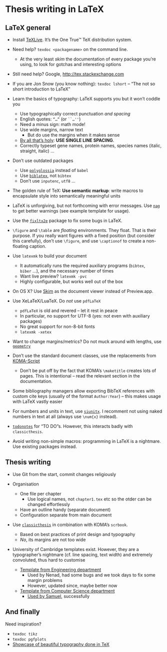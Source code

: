 Thesis writing in LaTeX
=======================

## LaTeX general

* Install [TeXLive][]. It’s the One True™ TeX distribution system.

* Need help? `texdoc <packagename>` on the command line.
    * At the very least *skim* the documentation of every package you’re using,
      to look for gotchas and interesting options

* Still need help? Google, <http://tex.stackexchange.com>

* If you are Jon Snow (you know nothing): `texdoc lshort`
  – “The not so short introduction to LaTeX”

* Learn the basics of typography: LaTeX supports you but it won’t coddle you
    * Use typographically correct punctuation *and spacing*
    * English quotes: `“…”` (or <code>\`\`…''</code>)
    * Need a minus sign: math mode!
    * Use wide margins, narrow text
        * But do use the margins when it makes sense
    *  [By all that’s holy][faq-spacing]: **USE SINGLE LINE SPACING**.
    * Correctly typeset gene names, protein names, species names (italic,
      straight, italic) …

* Don’t use outdated packages
    * Use [`polyglossia`][polyglossia] instead of `babel`
    * Use [`biblatex`][biblatex], not `bibtex`
    * Don’t use `inputenc`, `utf8` …

* The golden rule of TeX: **Use semantic markup**: write macros to encapsulate
  style into semantically meaningful units

* LaTeX is unforgiving, but not forthcoming with error messages. Use
  [`nag`][nag] to get better warnings (see example template for usage).

* Use the [`fixltx2e`][fixltx2e] package to fix some bugs in LaTeX.

* `\figure` and `\table` are *floating* environments. They float. That is their
  purpose. If you really want figures with a fixed position (but consider this
  carefully), don’t use `\figure`, and use `\captionof` to create a non-floating
  caption.

* Use `latexmk` to build your document
    * It automatically runs the required auxiliary programs (`bibtex`,
      `biber` …), and the necessary number of times
    * Want live preview? `latexmk -pvc`
    * Highly configurable, but works well out of the box

* On OS X? Use [Skim][] as the document viewer instead of Preview.app.

* Use XeLaTeX/LuaTeX. Do *not* use `pdfLaTeX`
    * `pdfLaTeX` is old and revered – let it rest in peace
    * In particular, no support for UTF-8 (yes: not even with auxiliary
      packages)
    * No great support for non-8-bit fonts
    * `latexmk -xetex`

* Want to change margins/metrics? Do not muck around with lengths, use
  [`geometry`][geometry]

* Don’t use the standard document classes, use the replacements from
  [KOMA-Script][KOMA]
  * Don’t be put off by the fact that KOMA’s `\maketitle` creates lots of pages.
    This is intentional – read the relevant section in the documentation.

* Some bibliography managers allow exporting BibTeX references with custom cite
  keys (usually of the format `Author:Year`) – this makes usage with LaTeX
  vastly easier

* For numbers and units in text, use [`siunitx`][siunitx]. I recomment not using
  naked numbers in text at all (always use `\num{x}` instead).

* [`todonotes`][todonotes] for “TO DO”s. However, this interacts badly with
  `classicthesis`.

* Avoid writing non-simple macros: programming in LaTeX is a nightmare. Use
  existing packages instead.

## Thesis writing

* Use Git from the start, commit changes religiously

* Organisation
    * One file per chapter
        * Use logical names, not `chapter1.tex` etc so the otder can be changed
          effortlessly
    * Have an outline handy (separate document)
    * Configuration separate from main document

* Use [`classicthesis`][classicthesis] in combination with KOMA’s `scrbook`.
    * Based on best practices of print design and typography
    * *No*, its margins are not too wide

* University of Cambridge templates exist. However, they are a typographer’s
  nightmare (cf. line spacing, text width) and extremely convoluted, thus hard
  to customise
  * [Template from Engineering department][template-engineering]
    * Used by Nenad, had some bugs and we took days to fix some margin problems
    * However, updated since, maybe better now
  * [Template from Computer Science department][template-cs]
    * [Used by Samuel][sam-thesis], successfully

## And finally

Need inspiration?

* `texdoc tikz`
* `texdoc pgfplots`
* [Showcase of beautiful typography done in TeX][showcase]

[TeXLive]: https://www.tug.org/texlive/
[faq-spacing]: http://www.tex.ac.uk/cgi-bin/texfaq2html?label=linespace
[Skim]: http://skim-app.sourceforge.net/
[fixltx2e]: http://www.ctan.org/pkg/fixltx2e
[nag]: http://www.ctan.org/pkg/nag
[polyglossia]: http://www.ctan.org/pkg/polyglossia
[biblatex]: http://www.ctan.org/pkg/biblatex
[geometry]: http://www.ctan.org/pkg/geometry
[KOMA]: http://www.ctan.org/pkg/koma-script
[classicthesis]: http://www.ctan.org/pkg/classicthesis
[siunitx]: http://www.ctan.org/pkg/siunitx
[todonotes]: http://www.ctan.org/pkg/todonotes
[template-engineering]: https://github.com/kks32/phd-thesis-template
[template-cs]: https://github.com/cambridge/thesis
[sam-thesis]: https://github.com/loopasam/thesis
[showcase]: http://tex.stackexchange.com/q/1319/42
